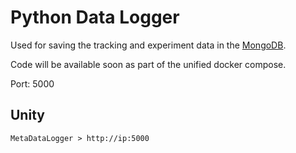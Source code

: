 # Python Data Logger
Used for saving the tracking and experiment data in the [MongoDB](mongodb.md).

Code will be available soon as part of the unified docker compose.

Port: 5000

## Unity

`MetaDataLogger > http://ip:5000`